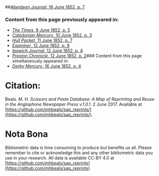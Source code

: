 ##[*Aberdeen Journal*, 16 June 1852, p. 7](https://mhbeals.github.io/sap_html/Aberdeen-Journal/Aberdeen-Journal-16-June-1852-p-7)

### Content from this page previously appeared in:
+ [*The Times*, 9 June 1852, p. 5](https://mhbeals.github.io/sap_html/The-Times/The-Times-9-June-1852-p-5)
+ [*Caledonian Mercury*, 10 June 1852, p. 3](https://mhbeals.github.io/sap_html/Caledonian-Mercury/Caledonian-Mercury-10-June-1852-p-3)
+ [*Hull Packet*, 11 June 1852, p. 7](https://mhbeals.github.io/sap_html/Hull-Packet/Hull-Packet-11-June-1852-p-7)
+ [*Examiner*, 12 June 1852, p. 9](https://mhbeals.github.io/sap_html/Examiner/Examiner-12-June-1852-p-9)
+ [*Ipswich Journal*, 12 June 1852, p. 4](https://mhbeals.github.io/sap_html/Ipswich-Journal/Ipswich-Journal-12-June-1852-p-4)
+ [*Preston Chronicle*, 12 June 1852, p. 2](https://mhbeals.github.io/sap_html/Preston-Chronicle/Preston-Chronicle-12-June-1852-p-2)### Content from this page simeltaneously appeared in:
+ [*Derby Mercury*, 16 June 1852, p. 4](https://mhbeals.github.io/sap_html/Derby-Mercury/Derby-Mercury-16-June-1852-p-4)
                    
# Citation: 

Beals. M. H. *Scissors and Paste Database: A Map of Reprinting and Reuse in the Anglophone Newspaper Press v.1.0.1.* 2 June 2017. Available at [https://github.com/mhbeals/sap_reprints/](https://github.com/mhbeals/sap_reprints/). 
                    
# Nota Bona

Bibliometric data is time consuming to produce but benefits us all. Please remember to cite or acknowledge this and any other bibliometric data you use in your research. All data is available CC-BY 4.0 at [https://github.com/mhbeals/sap_reprints](https://github.com/mhbeals/sap_reprints)